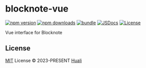 # blocknote-vue

[![npm version][npm-version-src]][npm-version-href]
[![npm downloads][npm-downloads-src]][npm-downloads-href]
[![bundle][bundle-src]][bundle-href]
[![JSDocs][jsdocs-src]][jsdocs-href]
[![License][license-src]][license-href]

Vue interface for Blocknote

## License

[MIT](./LICENSE) License © 2023-PRESENT [Huali](https://github.com/zcf0508)

<!-- Badges -->

[npm-version-src]: https://img.shields.io/npm/v/blocknote-vue?style=flat&colorA=080f12&colorB=1fa669
[npm-version-href]: https://npmjs.com/package/blocknote-vue
[npm-downloads-src]: https://img.shields.io/npm/dm/blocknote-vue?style=flat&colorA=080f12&colorB=1fa669
[npm-downloads-href]: https://npmjs.com/package/blocknote-vue
[bundle-src]: https://img.shields.io/bundlephobia/minzip/blocknote-vue?style=flat&colorA=080f12&colorB=1fa669&label=minzip
[bundle-href]: https://bundlephobia.com/result?p=blocknote-vue
[license-src]: https://img.shields.io/github/license/zcf0508/blocknote-vue.svg?style=flat&colorA=080f12&colorB=1fa669
[license-href]: https://github.com/zcf0508/blocknote-vue/blob/main/LICENSE
[jsdocs-src]: https://img.shields.io/badge/jsdocs-reference-080f12?style=flat&colorA=080f12&colorB=1fa669
[jsdocs-href]: https://www.jsdocs.io/package/blocknote-vue
